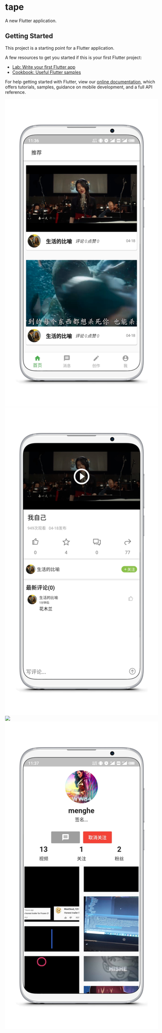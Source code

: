 # tape

A new Flutter application.

## Getting Started

This project is a starting point for a Flutter application.

A few resources to get you started if this is your first Flutter project:

- [Lab: Write your first Flutter app](https://flutter.dev/docs/get-started/codelab)
- [Cookbook: Useful Flutter samples](https://flutter.dev/docs/cookbook)

For help getting started with Flutter, view our
[online documentation](https://flutter.dev/docs), which offers tutorials,
samples, guidance on mobile development, and a full API reference.

<img src="https://github.com/SHIELD7/tape-flutter/raw/master/screenshot/9268b73f599a937f983447c9dce1d43a.jpg" width="500">
<img src="https://github.com/SHIELD7/tape-flutter/raw/master/screenshot/a9b6ba172f7cdea33e4e0e0daa44e84e.jpg" width="500">
<img src="https://github.com/SHIELD7/tape-flutter/raw/master/screenshot/2ede9ffc21dd84471386787146d6c468.jpg.jpg" width="500">
<img src="https://github.com/SHIELD7/tape-flutter/raw/master/screenshot/5137de54b92dc2e404874be29b2502a9.jpg" width="500">
